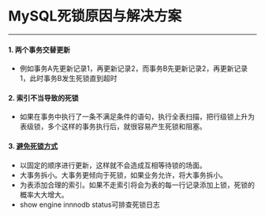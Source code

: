 # MySQL死锁原因与解决方案
---

#### 1. 两个事务交替更新
* 例如事务A先更新记录1，再更新记录2，而事务B先更新记录2，再更新记录1，此时事务B发生死锁直到超时

#### 2. 索引不当导致的死锁
* 如果在事务中执行了一条不满足条件的语句，执行全表扫描，把行级锁上升为表级锁，多个这样的事务执行后，就很容易产生死锁和阻塞。

#### 3. [避免死锁方式](https://www.jianshu.com/p/7401cb087651)
  * 以固定的顺序进行更新，这样就不会造成互相等待锁的场面。
  * 大事务拆小。大事务更倾向于死锁，如果业务允许，将大事务拆小。
  * 为表添加合理的索引。如果不走索引将会为表的每一行记录添加上锁，死锁的概率大大增大。
  * show engine innnodb status可排查死锁日志

